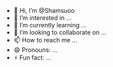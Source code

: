 - 👋 Hi, I’m @Shamsuoo
- 👀 I’m interested in ...
- 🌱 I’m currently learning ...
- 💞️ I’m looking to collaborate on ...
- 📫 How to reach me ...
- 😄 Pronouns: ...
- ⚡ Fun fact: ...

<!---
Shamsuoo/Shamsuoo is a ✨ special ✨ repository because its `README.md` (this file) appears on your GitHub profile.
You can click the Preview link to take a look at your changes.
--->
